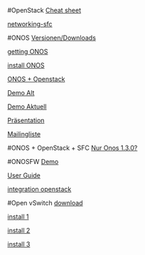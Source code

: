 #OpenStack
[Cheat sheet](http://docs.openstack.org/user-guide/cli_cheat_sheet.html)

[networking-sfc](http://docs.openstack.org/developer/networking-sfc/port_chain_system_and_flow.html)
	
#ONOS
[Versionen/Downloads](https://wiki.onosproject.org/display/ONOS/Downloads)

[getting ONOS](https://wiki.onosproject.org/display/ONOS/Getting+ONOS#GettingONOS-ONOSSourceCode)

[install ONOS](https://wiki.onosproject.org/display/ONOS/Installing+and+Running+ONOS)

[ONOS + Openstack](https://drive.google.com/file/d/0B7c4FACrYMtLQU05YmV2RXBkckE/view?pageId=103205199559884938467)

[Demo Alt](https://www.youtube.com/watch?v=9-6XH3wu4dQ)

[Demo Aktuell](https://www.youtube.com/watch?v=AnVkt3SSblE)

[Präsentation](https://www.youtube.com/watch?v=85n8YEywdrk)

[Mailingliste](https://groups.google.com/a/onosproject.org/forum/?utm_medium=email&utm_source=footer#!forum/onos-discuss)

#ONOS + OpenStack + SFC
[Nur Onos 1.3.0?](https://groups.google.com/a/onosproject.org/forum/#!topic/onos-dev/VV1TxseWX2E)
	

#ONOSFW
[Demo](https://www.youtube.com/watch?v=qP8nPYhz_Mo)

[User Guide](http://artifacts.opnfv.org/onosfw/brahmaputra/docs/userguide/onosfw-userguide.html)

[integration openstack](https://groups.google.com/a/onosproject.org/forum/#!msg/onos-discuss/nNbrGJSf0sw/avfhtkU6LAAJ)

#Open vSwitch
[download](http://openvswitch.org/download/)

[install 1](https://github.com/mininet/mininet/wiki/Installing-new-version-of-Open-vSwitch)

[install 2](http://dannykim.me/danny/openflow/57620?ckattempt=2)

[install 3](http://fermat-little-theorem-blog.logdown.com/posts/207313-install-openvswitch-on-ubuntu-1404)
	